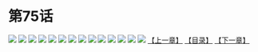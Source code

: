 # 第75话
![](https://s2.baozimh.com/scomic/yuekanshaonuyeqijun-chunquan/0/79-5y6z/1.jpg)
![](https://s2.baozimh.com/scomic/yuekanshaonuyeqijun-chunquan/0/79-5y6z/2.jpg)
![](https://s2.baozimh.com/scomic/yuekanshaonuyeqijun-chunquan/0/79-5y6z/3.jpg)
![](https://s2.baozimh.com/scomic/yuekanshaonuyeqijun-chunquan/0/79-5y6z/4.jpg)
![](https://s2.baozimh.com/scomic/yuekanshaonuyeqijun-chunquan/0/79-5y6z/5.jpg)
![](https://s2.baozimh.com/scomic/yuekanshaonuyeqijun-chunquan/0/79-5y6z/6.jpg)
![](https://s2.baozimh.com/scomic/yuekanshaonuyeqijun-chunquan/0/79-5y6z/7.jpg)
![](https://s2.baozimh.com/scomic/yuekanshaonuyeqijun-chunquan/0/79-5y6z/8.jpg)
![](https://s2.baozimh.com/scomic/yuekanshaonuyeqijun-chunquan/0/79-5y6z/9.jpg)
![](https://s2.baozimh.com/scomic/yuekanshaonuyeqijun-chunquan/0/79-5y6z/10.jpg)
![](https://s2.baozimh.com/scomic/yuekanshaonuyeqijun-chunquan/0/79-5y6z/11.jpg)
![](https://s2.baozimh.com/scomic/yuekanshaonuyeqijun-chunquan/0/79-5y6z/12.jpg)
![](https://s2.baozimh.com/scomic/yuekanshaonuyeqijun-chunquan/0/79-5y6z/13.jpg)
![](https://s2.baozimh.com/scomic/yuekanshaonuyeqijun-chunquan/0/79-5y6z/14.jpg)
[【上一章】](./74.md)
[【目录】](./README.md)
[【下一章】](./76.md)
